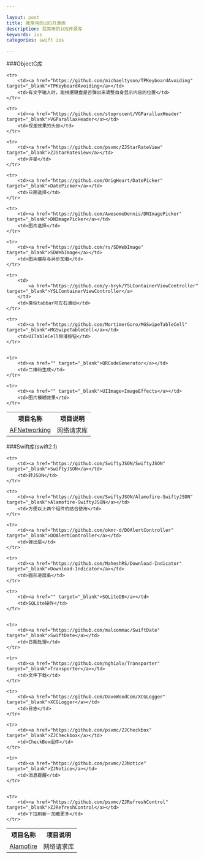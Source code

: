 ```yaml
---

layout: post
title: 我常用的iOS开源库
description: 我常用的iOS开源库
keywords: ios
categories: swift ios

---
```



###ObjectC库
<table>
	<tr><th>项目名称</th><th>项目说明</th></tr>
	<tr>
		<td><a href="https://github.com/AFNetworking/AFNetworking" target="_blank">AFNetworking</a></td>
		<td>网络请求库</td>
	</tr>
	
	<tr>
		<td><a href="https://github.com/michaeltyson/TPKeyboardAvoiding" target="_blank">TPKeyboardAvoiding</a></td>
		<td>有文字输入时，能根据键盘是否弹出来调整自身显示内容的位置</td>
	</tr>
	
	<tr>
		<td><a href="https://github.com/stoprocent/VGParallaxHeader" target="_blank">VGParallaxHeader</a></td>
		<td>视差效果的头部</td>
	</tr>
	
	<tr>
		<td><a href="https://github.com/psvmc/ZJStarRateView" target="_blank">ZJStarRateView</a></td>
		<td>评星</td>
	</tr>
	
	<tr>
		<td><a href="https://github.com/OrigHeart/DatePicker" target="_blank">DatePicker</a></td>
		<td>日期选择</td>
	</tr>
	
	<tr>
		<td><a href="https://github.com/AwesomeDennis/DNImagePicker" target="_blank">DNImagePicker</a></td>
		<td>图片选择</td>
	</tr>
	
	<tr>
		<td><a href="https://github.com/rs/SDWebImage" target="_blank">SDWebImage</a></td>
		<td>图片缓存与异步加载</td>
	</tr>
	
	<tr>
		<td>
			<a href="https://github.com/y-hryk/YSLContainerViewController" target="_blank">YSLContainerViewController</a>
		</td>
		<td>类似tabbar可左右滑动</td>
	</tr>
	
	<tr>
		<td><a href="https://github.com/MortimerGoro/MGSwipeTableCell" target="_blank">MGSwipeTableCell</a></td>
		<td>UITableCell侧滑按钮</td>
	</tr>
	
		
	<tr>
		<td><a href="" target="_blank">QRCodeGenerator</a></td>
		<td>二维码生成</td>
	</tr>
	
	<tr>
		<td><a href="" target="_blank">UIImage+ImageEffects</a></td>
		<td>图片模糊效果</td>
	</tr>
	

</table>
###Swift库(swift2.1)

<table>
	<tr><th>项目名称</th><th>项目说明</th></tr>
	<tr>
		<td><a href="https://github.com/Alamofire/Alamofire" target="_blank">Alamofire</a></td>
		<td>网络请求库</td>
	</tr>
	
	<tr>
		<td><a href="https://github.com/SwiftyJSON/SwiftyJSON" target="_blank">SwiftyJSON</a></td>
		<td>转JSON</td>
	</tr>
	
	<tr>
		<td><a href="https://github.com/SwiftyJSON/Alamofire-SwiftyJSON" target="_blank">Alamofire-SwiftyJSON</a></td>
		<td>方便以上两个组件的结合使用</td>
	</tr>
	
	<tr>
		<td><a href="https://github.com/okmr-d/DOAlertController" target="_blank">DOAlertController</a></td>
		<td>弹出层</td>
	</tr>
	
	<tr>
		<td><a href="https://github.com/MaheshRS/Download-Indicator" target="_blank">Download-Indicator</a></td>
		<td>圆形进度条</td>
	</tr>
	
	<tr>
		<td><a href="" target="_blank">SQLiteDB</a></td>
		<td>SQLite操作</td>
	</tr>
	
	
	<tr>
		<td><a href="https://github.com/malcommac/SwiftDate" target="_blank">SwiftDate</a></td>
		<td>日期处理</td>
	</tr>
	
	<tr>
		<td><a href="https://github.com/nghialv/Transporter" target="_blank">Transporter</a></td>
		<td>文件下载</td>
	</tr>
	
	<tr>
		<td><a href="https://github.com/DaveWoodCom/XCGLogger" target="_blank">XCGLogger</a></td>
		<td>日志</td>
	</tr>
	
	<tr>
		<td><a href="https://github.com/psvmc/ZJCheckbox" target="_blank">ZJCheckbox</a></td>
		<td>CheckBox组件</td>
	</tr>
	
	<tr>
		<td><a href="https://github.com/psvmc/ZJNotice" target="_blank">ZJNotice</a></td>
		<td>消息提醒</td>
	</tr>
	
	
	<tr>
		<td><a href="https://github.com/psvmc/ZJRefreshControl" target="_blank">ZJRefreshControl</a></td>
		<td>下拉刷新－加载更多</td>
	</tr>
</table>

